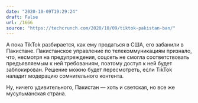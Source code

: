 ```yaml
---
date: "2020-10-09T19:29:24"
draft: False
url: /1666
source: "https://techcrunch.com/2020/10/09/tiktok-pakistan-ban/"
---
```


А пока TikTok разбирается, как ему продаться в США, его забанили в Пакистане. Пакистанское управление по телекоммуникациям признало, что, несмотря на предупреждения, соцсеть не смогла соответствовать предъявляемым к ней требованиям, поэтому доступ к ней будет заблокирован. Решение можно будет пересмотреть, если TikTok наладит модерацию сомнительного контента.

Ну, ничего удивительного, Пакистан — хоть и светская, но все же мусульманская страна.
